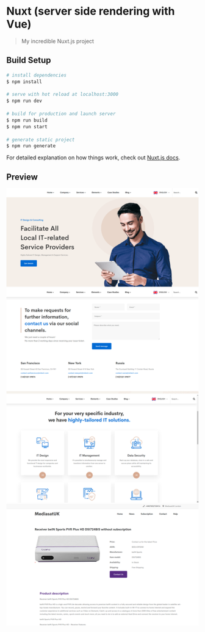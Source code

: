 # Nuxt (server side rendering with Vue)

> My incredible Nuxt.js project

## Build Setup

``` bash
# install dependencies
$ npm install

# serve with hot reload at localhost:3000
$ npm run dev

# build for production and launch server
$ npm run build
$ npm run start

# generate static project
$ npm run generate
```

For detailed explanation on how things work, check out [Nuxt.js docs](https://nuxtjs.org).

## Preview
![Relevance feedback image](https://github.com/certainty15750/nuxt/blob/master/Screenshots/IMG1.png)
![Relevance feedback image](https://github.com/certainty15750/nuxt/blob/master/Screenshots/IMG2.png)
![Relevance feedback image](https://github.com/certainty15750/nuxt/blob/master/Screenshots/IMG3.png)
![Relevance feedback image](https://github.com/certainty15750/nuxt/blob/master/Screenshots/IMG4.png)
